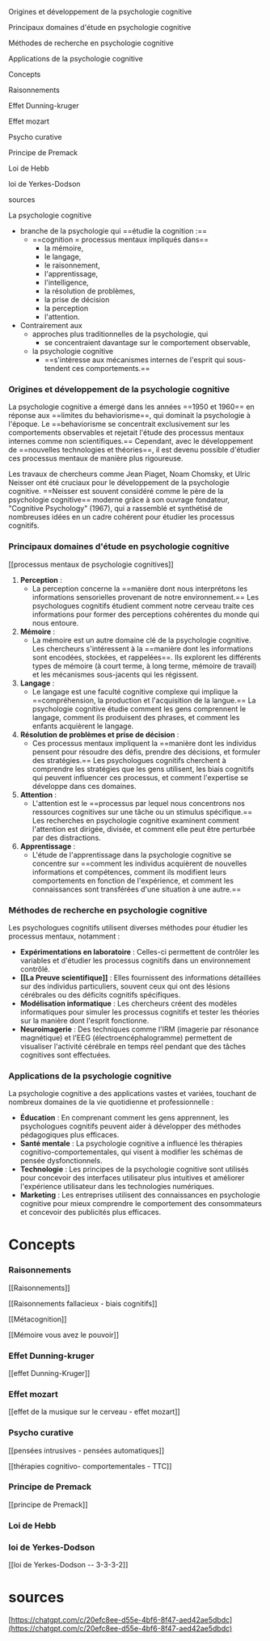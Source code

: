 Origines et développement de la psychologie cognitive

Principaux domaines d'étude en psychologie cognitive

Méthodes de recherche en psychologie cognitive

Applications de la psychologie cognitive

Concepts

Raisonnements

Effet Dunning-kruger

Effet mozart

Psycho curative

Principe de Premack

Loi de Hebb

loi de Yerkes-Dodson

sources

La psychologie cognitive

- branche de la psychologie qui ==étudie la cognition :==
    - ==cognition = processus mentaux impliqués dans==
        - la mémoire,
        - le langage,
        - le raisonnement,
        - l'apprentissage,
        - l'intelligence,
        - la résolution de problèmes,
        - la prise de décision
        - la perception
        - l'attention.
- Contrairement aux
    - approches plus traditionnelles de la psychologie, qui
        - se concentraient davantage sur le comportement observable,
    - la psychologie cognitive
        - ==s'intéresse aux mécanismes internes de l'esprit qui sous-tendent ces comportements.==

### Origines et développement de la psychologie cognitive

La psychologie cognitive a émergé dans les années ==1950 et 1960== en réponse aux ==limites du behaviorisme==, qui dominait la psychologie à l'époque. Le ==behaviorisme se concentrait exclusivement sur les comportements observables et rejetait l'étude des processus mentaux internes comme non scientifiques.== Cependant, avec le développement de ==nouvelles technologies et théories==, il est devenu possible d'étudier ces processus mentaux de manière plus rigoureuse.

Les travaux de chercheurs comme Jean Piaget, Noam Chomsky, et Ulric Neisser ont été cruciaux pour le développement de la psychologie cognitive. ==Neisser est souvent considéré comme le père de la psychologie cognitive== moderne grâce à son ouvrage fondateur, "Cognitive Psychology" (1967), qui a rassemblé et synthétisé de nombreuses idées en un cadre cohérent pour étudier les processus cognitifs.

### Principaux domaines d'étude en psychologie cognitive

[[processus mentaux de psychologie cognitives]]

1. **Perception** :
    - La perception concerne la ==manière dont nous interprétons les informations sensorielles provenant de notre environnement.== Les psychologues cognitifs étudient comment notre cerveau traite ces informations pour former des perceptions cohérentes du monde qui nous entoure.
2. **Mémoire** :
    - La mémoire est un autre domaine clé de la psychologie cognitive. Les chercheurs s'intéressent à la ==manière dont les informations sont encodées, stockées, et rappelées==. Ils explorent les différents types de mémoire (à court terme, à long terme, mémoire de travail) et les mécanismes sous-jacents qui les régissent.
3. **Langage** :
    - Le langage est une faculté cognitive complexe qui implique la ==compréhension, la production et l'acquisition de la langue.== La psychologie cognitive étudie comment les gens comprennent le langage, comment ils produisent des phrases, et comment les enfants acquièrent le langage.
4. **Résolution de problèmes et prise de décision** :
    - Ces processus mentaux impliquent la ==manière dont les individus pensent pour résoudre des défis, prendre des décisions, et formuler des stratégies.== Les psychologues cognitifs cherchent à comprendre les stratégies que les gens utilisent, les biais cognitifs qui peuvent influencer ces processus, et comment l'expertise se développe dans ces domaines.
5. **Attention** :
    - L'attention est le ==processus par lequel nous concentrons nos ressources cognitives sur une tâche ou un stimulus spécifique.== Les recherches en psychologie cognitive examinent comment l'attention est dirigée, divisée, et comment elle peut être perturbée par des distractions.
6. **Apprentissage** :
    - L'étude de l'apprentissage dans la psychologie cognitive se concentre sur ==comment les individus acquièrent de nouvelles informations et compétences, comment ils modifient leurs comportements en fonction de l'expérience, et comment les connaissances sont transférées d'une situation à une autre.==

### Méthodes de recherche en psychologie cognitive

Les psychologues cognitifs utilisent diverses méthodes pour étudier les processus mentaux, notamment :

- **Expérimentations en laboratoire** : Celles-ci permettent de contrôler les variables et d'étudier les processus cognitifs dans un environnement contrôlé.
- **[[La Preuve scientifique]]** : Elles fournissent des informations détaillées sur des individus particuliers, souvent ceux qui ont des lésions cérébrales ou des déficits cognitifs spécifiques.
- **Modélisation informatique** : Les chercheurs créent des modèles informatiques pour simuler les processus cognitifs et tester les théories sur la manière dont l'esprit fonctionne.
- **Neuroimagerie** : Des techniques comme l'IRM (imagerie par résonance magnétique) et l'EEG (électroencéphalogramme) permettent de visualiser l'activité cérébrale en temps réel pendant que des tâches cognitives sont effectuées.

### Applications de la psychologie cognitive

La psychologie cognitive a des applications vastes et variées, touchant de nombreux domaines de la vie quotidienne et professionnelle :

- **Éducation** : En comprenant comment les gens apprennent, les psychologues cognitifs peuvent aider à développer des méthodes pédagogiques plus efficaces.
- **Santé mentale** : La psychologie cognitive a influencé les thérapies cognitivo-comportementales, qui visent à modifier les schémas de pensée dysfonctionnels.
- **Technologie** : Les principes de la psychologie cognitive sont utilisés pour concevoir des interfaces utilisateur plus intuitives et améliorer l'expérience utilisateur dans les technologies numériques.
- **Marketing** : Les entreprises utilisent des connaissances en psychologie cognitive pour mieux comprendre le comportement des consommateurs et concevoir des publicités plus efficaces.

# Concepts

### Raisonnements

[[Raisonnements]]

[[Raisonnements fallacieux - biais cognitifs]]

[[Métacognition]]

[[Mémoire vous avez le pouvoir]]

### Effet Dunning-kruger

[[effet Dunning-Kruger]]

### Effet mozart

[[effet de la musique sur le cerveau - effet mozart]]

### Psycho curative

[[pensées intrusives - pensées automatiques]]

[[thérapies cognitivo- comportementales - TTC]]

### Principe de Premack

[[principe de Premack]]

### Loi de Hebb

### loi de Yerkes-Dodson

[[loi de Yerkes-Dodson -- 3-3-3-2]]

# sources

[https://chatgpt.com/c/20efc8ee-d55e-4bf6-8f47-aed42ae5dbdc](https://chatgpt.com/c/20efc8ee-d55e-4bf6-8f47-aed42ae5dbdc)